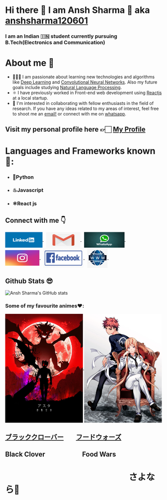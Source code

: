 # Hi there 👋 I am Ansh Sharma 🤙 aka [anshsharma120601](https://ansh-sharma.com/)
### I am an Indian 🇮🇳 student currently pursuing B.Tech(Electronics and Communication)

# About me 🤗
* 🧑🏽‍💻 I am passionate about learning new technologies and algorithms like [Deep Learning](https://en.wikipedia.org/wiki/Deep_learning) and [Convolutional Neural Networks](https://en.wikipedia.org/wiki/Convolutional_neural_network). Also my future goals include studying [Natural Language Processing](https://en.wikipedia.org/wiki/Natural_language_processing).
* ⚛️ I have previously worked in Front-end web development using [Reactjs](https://en.wikipedia.org/wiki/React_(JavaScript_library)) at a local startup.
* 👯 I'm interested in collaborating with fellow enthusiasts in the field of research. If you have any ideas related to my areas of interest, feel free to shoot me an [email!](mailto:anshsharma120601@gmail.com) or connect with me on [whatsapp](https://api.whatsapp.com/send?phone=+91-7011061359&text=Hello%20).

## Visit my personal profile here 👉🏻 [My Profile](https://ansh-sharma.com/)

# Languages and Frameworks known📕:
* ### 🐍Python
* ### ♨︎Javascript
* ### ⚛️React js

## Connect with me 👇
<a href="https://www.linkedin.com/in/ansh-sharma-96635120a/">
  <img align="center" height="50" width="120" src="https://github.com/anshsharma120601/anshsharma120601/blob/main/Linkedin.png" />
</a>&nbsp; 
<a href="mailto:anshsharma120601@gmail.com">
  <img align="center" height="50" width="110" src="https://github.com/anshsharma120601/anshsharma120601/blob/main/Email.jpeg" />
</a>&nbsp; 
<a href="https://api.whatsapp.com/send?phone=+91-7011061359&text=Hello%20">
  <img align="center" height="50" width="130" src="https://github.com/anshsharma120601/anshsharma120601/blob/main/WhatsApp.jpeg" />
</a>&nbsp; 
<a href="https://www.instagram.com/anshsharma1206/?hl=en">
  <img align="center" height="50" width="110" src="https://github.com/anshsharma120601/anshsharma120601/blob/main/instagram.jpeg" />
</a>&nbsp; 
<a href="https://www.facebook.com/profile.php?id=100001596154001">
  <img align="center" height="65" width="130" src="https://github.com/anshsharma120601/anshsharma120601/blob/main/Facebook.png" />
</a>&nbsp; 
<a href="https://ansh-sharma.com/">
  <img align="center" height="65" width="65" src="https://github.com/anshsharma120601/anshsharma120601/blob/main/webpage.jpeg" />
</a>&nbsp; 

## Github Stats 😎
![Ansh Sharma's GitHub stats](https://github-readme-stats.vercel.app/api?username=anshsharma120601&show_icons=true&theme=tokyonight) 

### Some of my favourite animes❤️:
<a href="https://github.com/anshsharma120601/anshsharma120601/blob/main/Black%20Clover.jpeg">
  <img align="center" height="350" width="250" src="https://github.com/anshsharma120601/anshsharma120601/blob/main/Black%20Clover.jpeg" />
</a>
<a href="https://github.com/anshsharma120601/anshsharma120601/blob/main/Soma%20Yukihira%20Et%20Erina%20Nakiri.png">
  <img align="center" height="350" width="250" src="https://github.com/anshsharma120601/anshsharma120601/blob/main/Soma%20Yukihira%20Et%20Erina%20Nakiri.png" />
</a>

## [ブラッククローバー](https://en.wikipedia.org/wiki/Black_Clover)&nbsp; &nbsp; &nbsp; &nbsp; [フードウォーズ](https://en.wikipedia.org/wiki/Food_Wars!:_Shokugeki_no_Soma)
## Black Clover&nbsp; &nbsp; &nbsp; &nbsp; &nbsp; &nbsp; &nbsp; &nbsp; &nbsp; &nbsp; &nbsp; &nbsp; Food Wars

# &nbsp; &nbsp; &nbsp; &nbsp; &nbsp; &nbsp; &nbsp; &nbsp; &nbsp; &nbsp; &nbsp; &nbsp; &nbsp; &nbsp; &nbsp; &nbsp; &nbsp; &nbsp; &nbsp; &nbsp; &nbsp; &nbsp; &nbsp; &nbsp; &nbsp; &nbsp; &nbsp; &nbsp; &nbsp; &nbsp; さよなら👋
